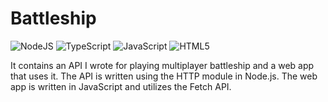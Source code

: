 # Battleship
![NodeJS](https://img.shields.io/badge/node.js-339933?style=for-the-badge&logo=node.js&logoColor=white)
![TypeScript](https://img.shields.io/badge/typescript-3178C6?style=for-the-badge&logo=typescript&logoColor=white)
![JavaScript](https://img.shields.io/badge/javascript-%23323330.svg?style=for-the-badge&logo=javascript&logoColor=%23F7DF1E)
![HTML5](https://img.shields.io/badge/html5-%23E34F26.svg?style=for-the-badge&logo=html5&logoColor=white)

It contains an API I wrote for playing multiplayer battleship and a web app that uses it. The API is written using the HTTP module in Node.js. The web app is written in JavaScript and utilizes the Fetch API.